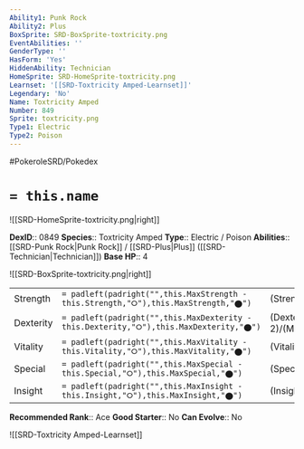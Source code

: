 ```yaml
---
Ability1: Punk Rock
Ability2: Plus
BoxSprite: SRD-BoxSprite-toxtricity.png
EventAbilities: ''
GenderType: ''
HasForm: 'Yes'
HiddenAbility: Technician
HomeSprite: SRD-HomeSprite-toxtricity.png
Learnset: '[[SRD-Toxtricity Amped-Learnset]]'
Legendary: 'No'
Name: Toxtricity Amped
Number: 849
Sprite: toxtricity.png
Type1: Electric
Type2: Poison
---
```


#PokeroleSRD/Pokedex

# `= this.name`

![[SRD-HomeSprite-toxtricity.png|right]]

**DexID**:: 0849
**Species**:: Toxtricity Amped
**Type**:: Electric / Poison
**Abilities**:: [[SRD-Punk Rock|Punk Rock]] / [[SRD-Plus|Plus]] ([[SRD-Technician|Technician]])
**Base HP**:: 4

![[SRD-BoxSprite-toxtricity.png|right]]

|           |                                                                                        |                                          |
| --------- | -------------------------------------------------------------------------------------- | ---------------------------------------- |
| Strength  | `= padleft(padright("",this.MaxStrength - this.Strength,"⭘"),this.MaxStrength,"⬤")`    | (Strength::3)/(MaxStrength::6)   |
| Dexterity | `= padleft(padright("",this.MaxDexterity - this.Dexterity,"⭘"),this.MaxDexterity,"⬤")` | (Dexterity:: 2)/(MaxDexterity::5) |
| Vitality  | `= padleft(padright("",this.MaxVitality - this.Vitality,"⭘"),this.MaxVitality,"⬤")`    | (Vitality::2)/(MaxVitality::5)   |
| Special   | `= padleft(padright("",this.MaxSpecial - this.Special,"⭘"),this.MaxSpecial,"⬤")`       | (Special::3)/(MaxSpecial::6)     |
| Insight   | `= padleft(padright("",this.MaxInsight - this.Insight,"⭘"),this.MaxInsight,"⬤")`       | (Insight::2)/(MaxInsight::5)     |

**Recommended Rank**:: Ace
**Good Starter**:: No
**Can Evolve**:: No

![[SRD-Toxtricity Amped-Learnset]]